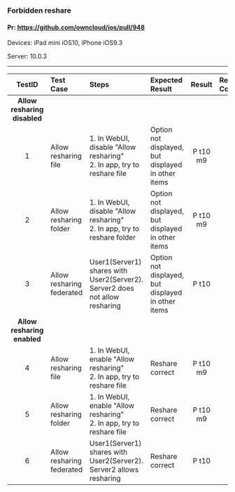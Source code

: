 ###  Forbidden reshare 

#### Pr: https://github.com/owncloud/ios/pull/948 

Devices: iPad mini iOS10, iPhone iOS9.3

Server: 10.0.3 

---

 
| TestID | Test Case | Steps | Expected Result | Result | Related Comment |
| :----: | :-------- | :---- | :-------------- | :----: | :-------------- |
|**Allow resharing disabled**|||||||
| 1 | Allow resharing file | 1. In WebUI, disable "Allow resharing"<br>2. In app, try to reshare file | Option not displayed, but displayed in other items | P t10 m9 |  |
| 2 | Allow resharing folder | 1. In WebUI, disable "Allow resharing"<br>2. In app, try to reshare folder | Option not displayed, but displayed in other items| P t10 m9 |  |
| 3 | Allow resharing federated | User1(Server1) shares with User2(Server2). Server2 does not allow resharing | Option not displayed, but displayed in other items | P t10 |
|**Allow resharing enabled**|||||||
| 4 | Allow resharing file | 1. In WebUI, enable "Allow resharing"<br>2. In app, try to reshare file | Reshare correct | P t10 m9 |  |
| 5 | Allow resharing folder | 1. In WebUI, enable "Allow resharing"<br>2. In app, try to reshare file | Reshare correct | P t10 m9 |  |
| 6 | Allow resharing federated | User1(Server1) shares with User2(Server2). Server2 allows resharing | Reshare correct | P t10 |